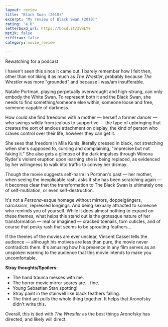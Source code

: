 ```yaml
---
layout: review
title: "Black Swan (2010)"
excerpt: "My review of Black Swan (2010)"
rating: "4.0"
letterboxd_url: https://boxd.it/3VwLY9
mst3k: false
rifftrax: false
category: movie_review

---
```


Rewatching for a podcast

I haven't seen this since it came out. I barely remember how I felt then, other than not liking it as much as <i>The Wrestler</i>, probably because <i>The Wrestler</i> was more "grounded" and because I was/am insufferable.

Natalie Portman, playing perpetually overwrought and high-strung, can only embody the White Swan. To represent both it and the Black Swan, she needs to find something/someone else within, someone loose and free, someone capable of darkness.

How could she find freedoms with a mother — herself a former dancer — who swings wildly from jealous to supportive — the type of upbringing that creates the sort of anxious attachment on display, the kind of person who craves control over their life, however they can get it.

She sees that freedom in Mila Kunis, literally dressed in black, not stretching when she's supposed to, cursing and complaining, "imprecise but not faking it." She also gets a glimpse of the dark impulses through Winona Ryder's violent eruption upon learning she is being replaced, as evidenced by her willingness to walk into traffic to convey her dismay.

Though the movie suggests self-harm in Portman's past — her mother, when seeing the inexplicable rash, asks if she has been scratching again — it becomes clear that the transformation to The Black Swan is ultimately one of self-mutilation, or even self-destruction.

It's not a <i>Persona</i>-esque homage without mirrors, doppelgängers, narcissism, repressed longings. And being sexually attracted to someone who reminds you of yourself. While it does almost nothing to expand on these themes, what helps this stand out is the grotesque nature of her transformation — real or imagined — cracked toenails, torn cuticles, and of course that pesky rash that seems to be sprouting feathers…

If the themes of the movies are ever unclear, Vincent Cassel tells the audience — although his motives are less than pure, the movie never contradicts them. It's amusing how his presence in any film serves as an unspoken warning to the audience that this movie intends to make you uncomfortable.

<b>Stray thoughts/Spoilers:</b>
* The hand trauma messes with me.
* The horror movie mirror scares are… fine.
* Young Sebastian Stan spotting!
* Stray paint in the stairwell like black feathers falling.
* The third act pulls the whole thing together. It helps that Aronofsky didn't write this.

Overall, this is tied with <i>The Wrestler</i> as the best things Aronofsky has directed, and likely will direct.
